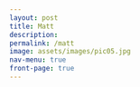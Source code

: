 ```yaml
---
layout: post
title: Matt
description: 
permalink: /matt
image: assets/images/pic05.jpg
nav-menu: true
front-page: true
---
```

